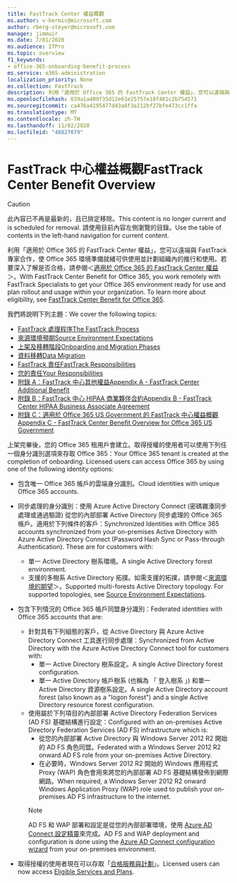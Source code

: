```yaml
---
title: FastTrack Center 權益概觀
ms.author: v-bermic@microsoft.com
author: rberg-steyer@microsoft.com
manager: jimmuir
ms.date: 7/01/2020
ms.audience: ITPro
ms.topic: overview
f1_keywords:
- office-365-onboarding-benefit-process
ms.service: o365-administration
localization_priority: None
ms.collection: FastTrack
description: 利用「適用於 Office 365 的 FastTrack Center 權益」，您可以遠端與 FastTrack 專家合作，使 Office 365 環境準備就緒可供使用並計劃組織內的推行和使用。若要深入了解是否合格，請參閱＜適用於 Office 365 的 FastTrack Center 權益＞。
ms.openlocfilehash: 039a1a409f35d12e61e25757e18f481c2b754571
ms.sourcegitcommit: ca476a4195477d43a6f3a212bf27bfe473cc1ffa
ms.translationtype: MT
ms.contentlocale: zh-TW
ms.lasthandoff: 11/02/2020
ms.locfileid: "48827079"
---
```

# <a name="fasttrack-center-benefit-overview"></a><span data-ttu-id="4ff4e-104">FastTrack 中心權益概觀</span><span class="sxs-lookup"><span data-stu-id="4ff4e-104">FastTrack Center Benefit Overview</span></span>

> [!CAUTION]
> <span data-ttu-id="4ff4e-105">此內容已不再是最新的，且已排定移除。</span><span class="sxs-lookup"><span data-stu-id="4ff4e-105">This content is no longer current and is scheduled for removal.</span></span> <span data-ttu-id="4ff4e-106">請使用目前內容左側瀏覽的目錄。</span><span class="sxs-lookup"><span data-stu-id="4ff4e-106">Use the table of contents in the left-hand navigation for current content.</span></span>

<span data-ttu-id="4ff4e-p103">利用「適用於 Office 365 的 FastTrack Center 權益」，您可以遠端與 FastTrack 專家合作，使 Office 365 環境準備就緒可供使用並計劃組織內的推行和使用。若要深入了解是否合格，請參閱＜[適用於 Office 365 的 FastTrack Center 權益](O365-fasttrack-benefit-for-office-365.md)＞。</span><span class="sxs-lookup"><span data-stu-id="4ff4e-p103">With FastTrack Center Benefit for Office 365, you work remotely with FastTrack Specialists to get your Office 365 environment ready for use and plan rollout and usage within your organization. To learn more about eligibility, see [FastTrack Center Benefit for Office 365](O365-fasttrack-benefit-for-office-365.md).</span></span>
  
<span data-ttu-id="4ff4e-109">我們將說明下列主題：</span><span class="sxs-lookup"><span data-stu-id="4ff4e-109">We cover the following topics:</span></span>
- [<span data-ttu-id="4ff4e-110">FastTrack 處理程序</span><span class="sxs-lookup"><span data-stu-id="4ff4e-110">The FastTrack Process</span></span>](O365-fasttrack-process.md) 
- [<span data-ttu-id="4ff4e-111">來源環境預期</span><span class="sxs-lookup"><span data-stu-id="4ff4e-111">Source Environment Expectations</span></span>](O365-source-environment-expectations.md)
- [<span data-ttu-id="4ff4e-112">上架及移轉階段</span><span class="sxs-lookup"><span data-stu-id="4ff4e-112">Onboarding and Migration Phases</span></span>](O365-onboarding-and-migration.md)
- [<span data-ttu-id="4ff4e-113">資料移轉</span><span class="sxs-lookup"><span data-stu-id="4ff4e-113">Data Migration</span></span>](O365-data-migration.md)
- [<span data-ttu-id="4ff4e-114">FastTrack 責任</span><span class="sxs-lookup"><span data-stu-id="4ff4e-114">FastTrack Responsibilities</span></span>](O365-fasttrack-responsibilities.md)
- [<span data-ttu-id="4ff4e-115">您的責任</span><span class="sxs-lookup"><span data-stu-id="4ff4e-115">Your Responsibilities</span></span>](O365-your-responsibilities.md) 
- [<span data-ttu-id="4ff4e-116">附錄 A：FastTrack 中心其他權益</span><span class="sxs-lookup"><span data-stu-id="4ff4e-116">Appendix A - FastTrack Center Additional Benefit</span></span>](O365-fasttrack-additional-benefits.md)
- [<span data-ttu-id="4ff4e-117">附錄 B：FastTrack 中心 HIPAA 商業夥伴合約</span><span class="sxs-lookup"><span data-stu-id="4ff4e-117">Appendix B - FastTrack Center HIPAA Business Associate Agreement</span></span>](O365-hipaa-business-associate-agreement.md)
- [<span data-ttu-id="4ff4e-118">附錄 C：適用於 Office 365 US Government 的 FastTrack 中心權益概觀</span><span class="sxs-lookup"><span data-stu-id="4ff4e-118">Appendix C - FastTrack Center Benefit Overview for Office 365 US Government</span></span>](US-Gov-appendix-overview.md)
    
<span data-ttu-id="4ff4e-p104">上架完畢後，您的 Office 365 租用戶會建立。取得授權的使用者可以使用下列任一個身分識別選項來存取 Office 365：</span><span class="sxs-lookup"><span data-stu-id="4ff4e-p104">Your Office 365 tenant is created at the completion of onboarding. Licensed users can access Office 365 by using one of the following identity options:</span></span>
- <span data-ttu-id="4ff4e-121">包含唯一 Office 365 帳戶的雲端身分識別。</span><span class="sxs-lookup"><span data-stu-id="4ff4e-121">Cloud identities with unique Office 365 accounts.</span></span>
- <span data-ttu-id="4ff4e-p105">同步處理的身分識別：使用 Azure Active Directory Connect (密碼雜湊同步處理或通過驗證) 從您的內部部署 Active Directory 同步處理的 Office 365 帳戶。適用於下列條件的客戶：</span><span class="sxs-lookup"><span data-stu-id="4ff4e-p105">Synchronized Identities with Office 365 accounts synchronized from your on-premises Active Directory with Azure Active Directory Connect (Password Hash Sync or Pass-through Authentication). These are for customers with:</span></span>
  - <span data-ttu-id="4ff4e-124">單一 Active Directory 樹系環境。</span><span class="sxs-lookup"><span data-stu-id="4ff4e-124">A single Active Directory forest environment.</span></span>
  - <span data-ttu-id="4ff4e-p106">支援的多樹系 Active Directory 拓撲。如需支援的拓撲，請參閱＜[來源環境的期望](O365-source-environment-expectations.md)＞。</span><span class="sxs-lookup"><span data-stu-id="4ff4e-p106">Supported multi-forests Active Directory topology. For supported topologies, see [Source Environment Expectations](O365-source-environment-expectations.md).</span></span>
- <span data-ttu-id="4ff4e-127">包含下列情況的 Office 365 帳戶同盟身分識別：</span><span class="sxs-lookup"><span data-stu-id="4ff4e-127">Federated identities with Office 365 accounts that are:</span></span>
  - <span data-ttu-id="4ff4e-128">針對具有下列組態的客戶，從 Active Directory 與 Azure Active Directory Connect 工具進行同步處理︰</span><span class="sxs-lookup"><span data-stu-id="4ff4e-128">Synchronized from Active Directory with the Azure Active Directory Connect tool for customers with:</span></span>
      - <span data-ttu-id="4ff4e-129">單一 Active Directory 樹系設定。</span><span class="sxs-lookup"><span data-stu-id="4ff4e-129">A single Active Directory forest configuration.</span></span>
      - <span data-ttu-id="4ff4e-130">單一 Active Directory 帳戶樹系 (也稱為 「 登入樹系 」) 和單一 Active Directory 資源樹系設定。</span><span class="sxs-lookup"><span data-stu-id="4ff4e-130">A single Active Directory account forest (also known as a "logon forest") and a single Active Directory resource forest configuration.</span></span>
  - <span data-ttu-id="4ff4e-131">使用屬於下列項目的內部部署 Active Directory Federation Services (AD FS) 基礎結構進行設定：</span><span class="sxs-lookup"><span data-stu-id="4ff4e-131">Configured with an on-premises Active Directory Federation Services (AD FS) infrastructure which is:</span></span>
      - <span data-ttu-id="4ff4e-132">從您的內部部署 Active Directory 與 Windows Server 2012 R2 開始的 AD FS 角色同盟。</span><span class="sxs-lookup"><span data-stu-id="4ff4e-132">Federated with a Windows Server 2012 R2 onward AD FS role from your on-premises Active Directory.</span></span>
      - <span data-ttu-id="4ff4e-133">在必要時，Windows Server 2012 R2 開始的 Windows 應用程式 Proxy (WAP) 角色會用來將您的內部部署 AD FS 基礎結構發佈到網際網路。</span><span class="sxs-lookup"><span data-stu-id="4ff4e-133">When required, a Windows Server 2012 R2 onward Windows Application Proxy (WAP) role used to publish your on-premises AD FS infrastructure to the internet.</span></span>
    > [!NOTE]
    > <span data-ttu-id="4ff4e-134">AD FS 和 WAP 部署和設定是從您的內部部署環境，使用 [Azure AD Connect 設定精靈](https://go.microsoft.com/fwlink/?linkid=844794)來完成。</span><span class="sxs-lookup"><span data-stu-id="4ff4e-134">AD FS and WAP deployment and configuration is done using the [Azure AD Connect configuration wizard](https://go.microsoft.com/fwlink/?linkid=844794) from your on-premises environment.</span></span> 
  
- <span data-ttu-id="4ff4e-135">取得授權的使用者現在可以存取「[合格服務與計劃](M365-eligible-services-and-plans.md)」。</span><span class="sxs-lookup"><span data-stu-id="4ff4e-135">Licensed users can now access [Eligible Services and Plans](M365-eligible-services-and-plans.md).</span></span>


